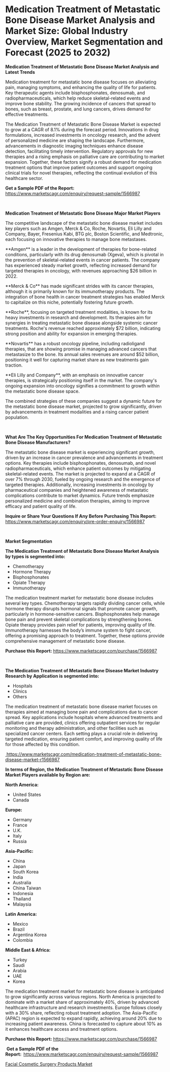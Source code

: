 <p><h1>Medication Treatment of Metastatic Bone Disease Market Analysis and Market Size: Global Industry Overview, Market Segmentation and Forecast (2025 to 2032)</h1></p><p><strong>Medication Treatment of Metastatic Bone Disease Market Analysis and Latest Trends</strong></p>
<p><p>Medication treatment for metastatic bone disease focuses on alleviating pain, managing symptoms, and enhancing the quality of life for patients. Key therapeutic agents include bisphosphonates, denosumab, and radiopharmaceuticals, which help reduce skeletal-related events and improve bone stability. The growing incidence of cancers that spread to bones, such as breast, prostate, and lung cancers, drives demand for effective treatments.</p><p>The Medication Treatment of Metastatic Bone Disease Market is expected to grow at a CAGR of 8.1% during the forecast period. Innovations in drug formulations, increased investments in oncology research, and the advent of personalized medicine are shaping the landscape. Furthermore, advancements in diagnostic imaging techniques enhance disease detection, facilitating timely intervention. Regulatory approvals for new therapies and a rising emphasis on palliative care are contributing to market expansion. Together, these factors signify a robust demand for medication treatment options that improve patient outcomes and support ongoing clinical trials for novel therapies, reflecting the continual evolution of this healthcare sector.</p></p>
<p><strong>Get a Sample PDF of the Report:&nbsp;</strong> <a href="https://www.marketscagr.com/enquiry/request-sample/1566987?utm_campaign=3266&utm_medium=2&utm_source=Github&utm_content=ia&utm_term=22032025&utm_id=medication-treatment-of-metastatic-bone-disease">https://www.marketscagr.com/enquiry/request-sample/1566987</a></p>
<p>&nbsp;</p>
<p><strong>Medication Treatment of Metastatic Bone Disease Major Market Players</strong></p>
<p><p>The competitive landscape of the metastatic bone disease market includes key players such as Amgen, Merck & Co, Roche, Novartis, Eli Lilly and Company, Bayer, Fresenius Kabi, BTG plc, Boston Scientific, and Medtronic, each focusing on innovative therapies to manage bone metastases.</p><p>**Amgen** is a leader in the development of therapies for bone-related conditions, particularly with its drug denosumab (Xgeva), which is pivotal in the prevention of skeletal-related events in cancer patients. The company has experienced steady market growth, reflecting increased demand for targeted therapies in oncology, with revenues approaching $26 billion in 2022.</p><p>**Merck & Co** has made significant strides with its cancer therapies, although it is primarily known for its immunotherapy products. The integration of bone health in cancer treatment strategies has enabled Merck to capitalize on this niche, potentially fostering future growth.</p><p>**Roche**, focusing on targeted treatment modalities, is known for its heavy investments in research and development. Its therapies aim for synergies in treating metastatic bone disease alongside systemic cancer treatments. Roche's revenue reached approximately $72 billion, indicating strong position and ability for expansion in emerging therapies.</p><p>**Novartis** has a robust oncology pipeline, including radioligand therapies, that are showing promise in managing advanced cancers that metastasize to the bone. Its annual sales revenues are around $52 billion, positioning it well for capturing market share as new treatments gain traction.</p><p>**Eli Lilly and Company**, with an emphasis on innovative cancer therapies, is strategically positioning itself in the market. The company's ongoing expansion into oncology signifies a commitment to growth within the metastatic bone disease space.</p><p>The combined strategies of these companies suggest a dynamic future for the metastatic bone disease market, projected to grow significantly, driven by advancements in treatment modalities and a rising cancer patient population.</p></p>
<p>&nbsp;</p>
<p><strong>What Are The Key Opportunities For Medication Treatment of Metastatic Bone Disease Manufacturers?</strong></p>
<p><p>The metastatic bone disease market is experiencing significant growth, driven by an increase in cancer prevalence and advancements in treatment options. Key therapies include bisphosphonates, denosumab, and novel radiopharmaceuticals, which enhance patient outcomes by mitigating skeletal-related events. The market is projected to expand at a CAGR of over 7% through 2030, fueled by ongoing research and the emergence of targeted therapies. Additionally, increasing investments in oncology by pharmaceutical companies and heightened awareness of metastatic complications contribute to market dynamics. Future trends emphasize personalized medicine and combination therapies, aiming to improve efficacy and patient quality of life.</p></p>
<p><strong>Inquire or Share Your Questions If Any Before Purchasing This Report:</strong> <a href="https://www.marketscagr.com/enquiry/pre-order-enquiry/1566987?utm_campaign=3266&utm_medium=2&utm_source=Github&utm_content=ia&utm_term=22032025&utm_id=medication-treatment-of-metastatic-bone-disease">https://www.marketscagr.com/enquiry/pre-order-enquiry/1566987</a></p>
<p>&nbsp;</p>
<p><strong>Market Segmentation</strong></p>
<p><strong>The Medication Treatment of Metastatic Bone Disease Market Analysis by types is segmented into:</strong></p>
<p><ul><li>Chemotherapy</li><li>Hormone Therapy</li><li>Bisphosphonates</li><li>Opiate Therapy</li><li>Immunotherapy</li></ul></p>
<p><p>The medication treatment market for metastatic bone disease includes several key types. Chemotherapy targets rapidly dividing cancer cells, while hormone therapy disrupts hormonal signals that promote cancer growth, particularly in hormone-sensitive cancers. Bisphosphonates help manage bone pain and prevent skeletal complications by strengthening bones. Opiate therapy provides pain relief for patients, improving quality of life. Immunotherapy harnesses the body’s immune system to fight cancer, offering a promising approach to treatment. Together, these options provide comprehensive management of metastatic bone disease.</p></p>
<p><strong>Purchase this Report:&nbsp;</strong><a href="https://www.marketscagr.com/purchase/1566987?utm_campaign=3266&utm_medium=2&utm_source=Github&utm_content=ia&utm_term=22032025&utm_id=medication-treatment-of-metastatic-bone-disease">https://www.marketscagr.com/purchase/1566987</a></p>
<p>&nbsp;</p>
<p><strong>The Medication Treatment of Metastatic Bone Disease Market Industry Research by Application is segmented into:</strong></p>
<p><ul><li>Hospitals</li><li>Clinics</li><li>Others</li></ul></p>
<p><p>The medication treatment of metastatic bone disease market focuses on therapies aimed at managing bone pain and complications due to cancer spread. Key applications include hospitals where advanced treatments and palliative care are provided, clinics offering outpatient services for regular monitoring and therapy administration, and other facilities such as specialized cancer centers. Each setting plays a crucial role in delivering targeted medication, ensuring patient comfort, and improving quality of life for those affected by this condition.</p></p>
<p><a href="https://www.marketscagr.com/medication-treatment-of-metastatic-bone-disease-market-r1566987?utm_campaign=3266&utm_medium=2&utm_source=Github&utm_content=ia&utm_term=22032025&utm_id=medication-treatment-of-metastatic-bone-disease">&nbsp;https://www.marketscagr.com/medication-treatment-of-metastatic-bone-disease-market-r1566987</a></p>
<p><strong>In terms of Region, the Medication Treatment of Metastatic Bone Disease Market Players available by Region are:</strong></p>
<p>
    <p> <strong> North America: </strong>
        <ul>
            <li>United States</li>
            <li>Canada</li>
        </ul>
        </p> 
    <p> <strong> Europe: </strong>
        <ul>
            <li>Germany</li>
            <li>France</li>
            <li>U.K.</li>
            <li>Italy</li>
            <li>Russia</li>
        </ul>
        </p> 
    <p> <strong> Asia-Pacific: </strong>
        <ul>
            <li>China</li>
            <li>Japan</li>
            <li>South Korea</li>
            <li>India</li>
            <li>Australia</li>
            <li>China Taiwan</li>
            <li>Indonesia</li>
            <li>Thailand</li>
            <li>Malaysia</li>
        </ul>
        </p> 
    <p> <strong> Latin America: </strong>
        <ul>
            <li>Mexico</li>
            <li>Brazil</li>
            <li>Argentina Korea</li>
            <li>Colombia</li>
        </ul>
        </p> 
    <p> <strong> Middle East & Africa: </strong>
        <ul>
            <li>Turkey</li>
            <li>Saudi</li>
            <li>Arabia</li>
            <li>UAE</li>
            <li>Korea</li>
        </ul>
    </p>
    </p>
<p><p>The medication treatment market for metastatic bone disease is anticipated to grow significantly across various regions. North America is projected to dominate with a market share of approximately 40%, driven by advanced healthcare infrastructure and research investments. Europe follows closely with a 30% share, reflecting robust treatment adoption. The Asia-Pacific (APAC) region is expected to expand rapidly, achieving around 20% due to increasing patient awareness. China is forecasted to capture about 10% as it enhances healthcare access and treatment options.</p></p>
<p><strong>Purchase this Report: </strong><a href="https://www.marketscagr.com/purchase/1566987?utm_campaign=3266&utm_medium=2&utm_source=Github&utm_content=ia&utm_term=22032025&utm_id=medication-treatment-of-metastatic-bone-disease">https://www.marketscagr.com/purchase/1566987</a></p>
<p>&nbsp;<strong>Get a Sample PDF of the Report:&nbsp;&nbsp;</strong><a href="https://www.marketscagr.com/enquiry/request-sample/1566987?utm_campaign=3266&utm_medium=2&utm_source=Github&utm_content=ia&utm_term=22032025&utm_id=medication-treatment-of-metastatic-bone-disease">https://www.marketscagr.com/enquiry/request-sample/1566987</a></p>
<p><strong></strong></p>
<p><p><a href="https://github.com/porstheftyux/Market-Research-Report-List-1/blob/main/facial-cosmetic-surgery-products-market.md?utm_campaign=3266&utm_medium=2&utm_source=Github&utm_content=ia&utm_term=22032025&utm_id=medication-treatment-of-metastatic-bone-disease">Facial Cosmetic Surgery Products Market</a></p></p>